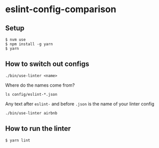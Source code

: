 # eslint-config-comparison

## Setup

```
$ nvm use
$ npm install -g yarn
$ yarn
```


## How to switch out configs

```
./bin/use-linter <name>
```

Where do the names come from?

```
ls config/eslint-*.json
```

Any text after `eslint-` and before `.json` is the name of your linter config

```
./bin/use-linter airbnb
```

## How to run the linter

```
$ yarn lint
```
